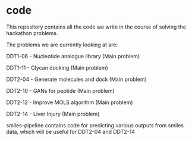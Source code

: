 # code
This repository contains all the code we write in the course of solving the hackathon problems.

The problems we are currently looking at are:

DDT1-06 - Nucleotide analogue library (Main problem)
 
DDT1-11 - Glycan docking (Main problem)
 
DDT2-04 - Generate molecules and dock (Main problem)
 
DDT2-10 - GANs for peptide (Main problem)
 
DDT2-12 - Improve MOLS algorithm (Main problem)
 
DDT2-14 - Liver Injury (Main problem)
 
smiles-pipeline contains code for predicting various outputs from smiles data, which will be useful for DDT2-04 and DDT2-14


